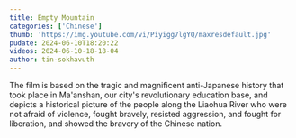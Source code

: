 ```yaml
---
title: Empty Mountain
categories: ['Chinese']
thumb: 'https://img.youtube.com/vi/Piyigg7lgYQ/maxresdefault.jpg'
pudate: 2024-06-10T18:20:22
videos: 2024-06-10-18-18-04
author: tin-sokhavuth
---
```

The film is based on the tragic and magnificent anti-Japanese history that took place in Ma'anshan, our city's revolutionary education base, and depicts a historical picture of the people along the Liaohua River who were not afraid of violence, fought bravely, resisted aggression, and fought for liberation, and showed the bravery of the Chinese nation. 